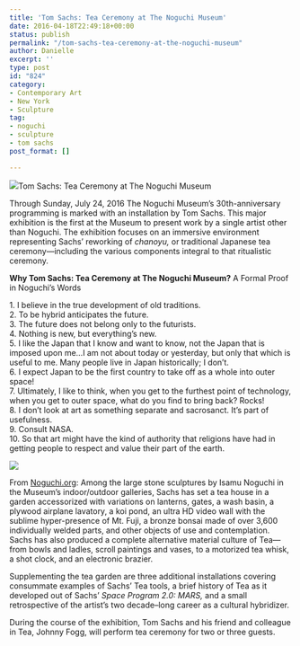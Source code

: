 ```yaml
---
title: 'Tom Sachs: Tea Ceremony at The Noguchi Museum'
date: 2016-04-18T22:49:18+00:00
status: publish
permalink: "/tom-sachs-tea-ceremony-at-the-noguchi-museum"
author: Danielle
excerpt: ''
type: post
id: "824"
category:
- Contemporary Art
- New York
- Sculpture
tag:
- noguchi
- sculpture
- tom sachs
post_format: []

---
```

![](https://farm2.staticflickr.com/1586/26419768162_d0eefe1f5d_z.jpg)Tom Sachs: Tea Ceremony at The Noguchi Museum

Through Sunday, July 24, 2016 The Noguchi Museum’s 30th-anniversary programming is marked with an installation by Tom Sachs. This major exhibition is the first at the Museum to present work by a single artist other than Noguchi. The exhibition focuses on an immersive environment representing Sachs’ reworking of _chanoyu,_ or traditional Japanese tea ceremony—including the various components integral to that ritualistic ceremony.

**Why Tom Sachs: Tea Ceremony at The Noguchi Museum?** A Formal Proof in Noguchi’s Words

1\. I believe in the true development of old traditions.  
2\. To be hybrid anticipates the future.  
3\. The future does not belong only to the futurists.  
4\. Nothing is new, but everything’s new.  
5\. I like the Japan that I know and want to know, not the Japan that is imposed upon me…I am not about today or yesterday, but only that which is useful to me. Many people live in Japan historically; I don’t.  
6\. I expect Japan to be the first country to take off as a whole into outer space!  
7\. Ultimately, I like to think, when you get to the furthest point of technology, when you get to outer space, what do you find to bring back? Rocks!  
8\. I don’t look at art as something separate and sacrosanct. It’s part of usefulness.  
9\. Consult NASA.  
10\. So that art might have the kind of authority that religions have had in getting people to respect and value their part of the earth.

![](https://farm2.staticflickr.com/1474/25909240623_54e81c9544_z.jpg)

From [Noguchi.org](http://www.noguchi.org/): Among the large stone sculptures by Isamu Noguchi in the Museum’s indoor/outdoor galleries, Sachs has set a tea house in a garden accessorized with variations on lanterns, gates, a wash basin, a plywood airplane lavatory, a koi pond, an ultra HD video wall with the sublime hyper-presence of Mt. Fuji, a bronze bonsai made of over 3,600 individually welded parts, and other objects of use and contemplation. Sachs has also produced a complete alternative material culture of Tea—from bowls and ladles, scroll paintings and vases, to a motorized tea whisk, a shot clock, and an electronic brazier.

Supplementing the tea garden are three additional installations covering consummate examples of Sachs’ Tea tools, a brief history of Tea as it developed out of Sachs’ _Space Program 2.0: MARS,_ and a small retrospective of the artist’s two decade–long career as a cultural hybridizer.

During the course of the exhibition, Tom Sachs and his friend and colleague in Tea, Johnny Fogg, will perform tea ceremony for two or three guests.